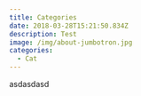 ```yaml
---
title: Categories
date: 2018-03-28T15:21:50.834Z
description: Test
image: /img/about-jumbotron.jpg
categories:
  - Cat
---
```

asdasdasd
